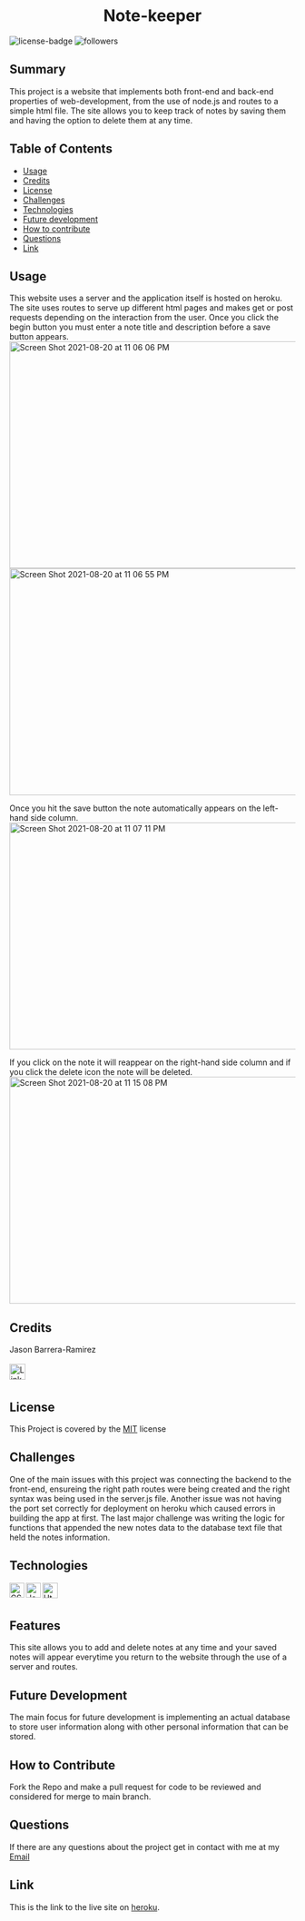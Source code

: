 <h1 align="center">Note-keeper</h1> 
  
[LinkedIn]: https://www.linkedin.com/in/jason-barrera-ramirez-b2a473204/
![license-badge](https://img.shields.io/badge/License-MIT-blueviolet)
![followers](https://img.shields.io/github/followers/jbramirez03?style=social)

[MIT]: https://choosealicense.com/licenses/mit/
## Summary
This project is a website that implements both front-end and back-end properties of web-development, from the use of node.js and routes to a simple html file. The site allows you to keep track of notes by saving them and having the option to delete them at any time.
## Table of Contents
- [Usage](#usage)
- [Credits](#credits)
- [License](#license)
- [Challenges](#challenges)
- [Technologies](#technologies)
- [Future development](#future-development)
- [How to contribute](#how-to-contribute)
- [Questions](#questions)
- [Link](#link)
## Usage
This website uses a server and the application itself is hosted on heroku. The site uses routes to serve up different html pages and makes get or post requests depending on the interaction from the user. Once you click the begin button you must enter a note title and description before a save button appears.<br>
<img width="600" height="400" alt="Screen Shot 2021-08-20 at 11 06 06 PM" src="https://user-images.githubusercontent.com/82244776/130308644-ee551a7e-d386-431b-90b9-333ac96b6807.png">
<img width="600" height="400" alt="Screen Shot 2021-08-20 at 11 06 55 PM" src="https://user-images.githubusercontent.com/82244776/130308700-ed47ce6f-80bd-44fd-9474-af236afed9f0.png">


Once you hit the save button the note automatically appears on the left-hand side column.
<img width="600" height="400" alt="Screen Shot 2021-08-20 at 11 07 11 PM" src="https://user-images.githubusercontent.com/82244776/130308723-8efeea23-9a3c-4675-96a0-8f7b58d6790f.png">

If you click on the note it will reappear on the right-hand side column and if you click the delete icon the note will be deleted.<br>
<img width="600" height="400" alt="Screen Shot 2021-08-20 at 11 15 08 PM" src="https://user-images.githubusercontent.com/82244776/130308758-4ddb4da5-b793-43e3-8333-1ebdd3bb200f.png">
## Credits
Jason Barrera-Ramirez<br><br>
[<img align="left" width="28px" alt="LinkedIn" src="https://user-images.githubusercontent.com/82244776/128110957-497edff3-59dc-41d6-89bc-be7570e441fe.png" />][LinkedIn]<br><br>
## License
This Project is covered by the [MIT] license
## Challenges
One of the main issues with this project was connecting the backend to the front-end, ensureing the right path routes were being created and the right syntax was being used in the server.js file. Another issue was not having the port set correctly for deployment on heroku which caused errors in building the app at first. The last major challenge was writing the logic for functions that appended the new notes data to the database text file that held the notes information.
## Technologies
<img align="left" width="26px" alt="CSS" src="https://user-images.githubusercontent.com/82244776/128645607-b787e5cb-6f1b-45ab-8c18-ff2e72e27095.png">
<img align="left" width="26px" alt="Javascript" src="https://user-images.githubusercontent.com/82244776/128645657-2dad4760-43e6-42a9-90a5-8f8b3f62b4a0.png">
<img align="left" width="27px" alt="Html" src="https://user-images.githubusercontent.com/82244776/128645723-50b9f81f-429e-48ce-859c-ac23b766a1d6.png">
<br><br>

## Features
This site allows you to add and delete notes at any time and your saved notes will appear everytime you return to the website through the use of a server and routes.
## Future Development
The main focus for future development is implementing an actual database to store user information along with other personal information that can be stored.
## How to Contribute
Fork the Repo and make a pull request for code to be reviewed and considered for merge to main branch.
## Questions
If there are any questions about the project get in contact with me at my [Email](mailto:jason1287712@gmail.com)
## Link 
This is the link to the live site on [heroku](https://hidden-earth-67933.herokuapp.com/).

